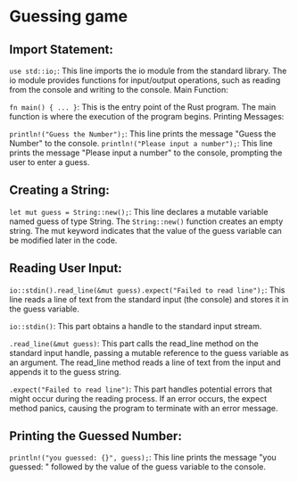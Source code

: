 # Guessing game

## Import Statement:

`use std::io;`: This line imports the io module from the standard library. The io module provides functions for input/output operations, such as reading from the console and writing to the console.
Main Function:

`fn main() { ... }`: This is the entry point of the Rust program. The main function is where the execution of the program begins.
Printing Messages:

`println!("Guess the Number");`: This line prints the message "Guess the Number" to the console.
`println!("Please input a number");`: This line prints the message "Please input a number" to the console, prompting the user to enter a guess.

## Creating a String:

`let mut guess = String::new();`: This line declares a mutable variable named guess of type String. The `String::new()` function creates an empty string. The mut keyword indicates that the value of the guess variable can be modified later in the code.

## Reading User Input:

`io::stdin().read_line(&mut guess).expect("Failed to read line");`: This line reads a line of text from the standard input (the console) and stores it in the guess variable.

`io::stdin()`: This part obtains a handle to the standard input stream.

`.read_line(&mut guess)`: This part calls the read_line method on the standard input handle, passing a mutable reference to the guess variable as an argument. The read_line method reads a line of text from the input and appends it to the guess string.

`.expect("Failed to read line")`: This part handles potential errors that might occur during the reading process. If an error occurs, the expect method panics, causing the program to terminate with an error message.

## Printing the Guessed Number:

`println!("you guessed: {}", guess);`: This line prints the message "you guessed: " followed by the value of the guess variable to the console.
